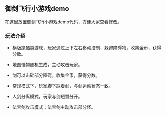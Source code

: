 ## 御剑飞行小游戏demo
在这里放置御剑飞行小游戏demo代码，方便大家查看修改。

### 玩法介绍
- 横版跑酷类游戏，玩家通过上下左右移动控制，躲避障碍物，收集金币，获得分数。

- 地图怪物随机生成，主动攻击玩家。

- 剑可以击碎部分障碍，收集金币，获得分数。

- 常规模式下，玩家脚下踩着剑，与剑运动状态一致。

- 人剑分离模式，玩家与剑短暂分开。

- 法宝剑攻击模式：法宝剑主动攻击部分怪。